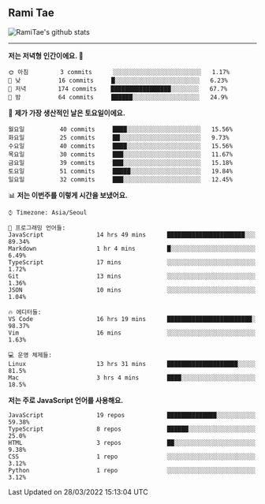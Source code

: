 ## Rami Tae

![RamiTae's github stats](https://github-readme-stats.vercel.app/api?username=RamiTae&show_icons=true&theme=tokyonight)

---
<!--START_SECTION:waka-->
**저는 저녁형 인간이에요. 🦉** 

```text
🌞 아침         3 commits      ░░░░░░░░░░░░░░░░░░░░░░░░░   1.17% 
🌆 낮　         16 commits     █░░░░░░░░░░░░░░░░░░░░░░░░   6.23% 
🌃 저녁         174 commits    █████████████████░░░░░░░░   67.7% 
🌙 밤　         64 commits     ██████░░░░░░░░░░░░░░░░░░░   24.9%

```
📅 **제가 가장 생산적인 날은 토요일이에요.** 

```text
월요일          40 commits     ████░░░░░░░░░░░░░░░░░░░░░   15.56% 
화요일          25 commits     ██░░░░░░░░░░░░░░░░░░░░░░░   9.73% 
수요일          40 commits     ████░░░░░░░░░░░░░░░░░░░░░   15.56% 
목요일          30 commits     ███░░░░░░░░░░░░░░░░░░░░░░   11.67% 
금요일          39 commits     ███░░░░░░░░░░░░░░░░░░░░░░   15.18% 
토요일          51 commits     █████░░░░░░░░░░░░░░░░░░░░   19.84% 
일요일          32 commits     ███░░░░░░░░░░░░░░░░░░░░░░   12.45%

```


📊 **저는 이번주를 이렇게 시간을 보냈어요.** 

```text
⌚︎ Timezone: Asia/Seoul

💬 프로그래밍 언어들: 
JavaScript               14 hrs 49 mins      ██████████████████████░░░   89.34% 
Markdown                 1 hr 4 mins         █░░░░░░░░░░░░░░░░░░░░░░░░   6.49% 
TypeScript               17 mins             ░░░░░░░░░░░░░░░░░░░░░░░░░   1.72% 
Git                      13 mins             ░░░░░░░░░░░░░░░░░░░░░░░░░   1.36% 
JSON                     10 mins             ░░░░░░░░░░░░░░░░░░░░░░░░░   1.04%

🔥 에디터들: 
VS Code                  16 hrs 19 mins      ████████████████████████░   98.37% 
Vim                      16 mins             ░░░░░░░░░░░░░░░░░░░░░░░░░   1.63%

💻 운영 체제들: 
Linux                    13 hrs 31 mins      ████████████████████░░░░░   81.5% 
Mac                      3 hrs 4 mins        ████░░░░░░░░░░░░░░░░░░░░░   18.5%

```

**저는 주로 JavaScript 언어를 사용해요.** 

```text
JavaScript               19 repos            ██████████████░░░░░░░░░░░   59.38% 
TypeScript               8 repos             ██████░░░░░░░░░░░░░░░░░░░   25.0% 
HTML                     3 repos             ██░░░░░░░░░░░░░░░░░░░░░░░   9.38% 
CSS                      1 repo              ░░░░░░░░░░░░░░░░░░░░░░░░░   3.12% 
Python                   1 repo              ░░░░░░░░░░░░░░░░░░░░░░░░░   3.12%

```



 Last Updated on 28/03/2022 15:13:04 UTC
<!--END_SECTION:waka-->
